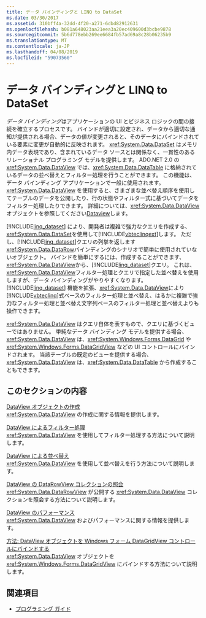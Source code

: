 ```yaml
---
title: データ バインディングと LINQ to DataSet
ms.date: 03/30/2017
ms.assetid: 310bff4a-32dd-4f20-a271-6dbd82912631
ms.openlocfilehash: b081a648023aa21eea3a20ec409600d3bcbe9878
ms.sourcegitcommit: 5b6d778ebb269ee6684fb57ad69a8c28b06235b9
ms.translationtype: MT
ms.contentlocale: ja-JP
ms.lasthandoff: 04/08/2019
ms.locfileid: "59073560"
---
```

# <a name="data-binding-and-linq-to-dataset"></a>データ バインディングと LINQ to DataSet
*データ バインディング*はアプリケーションの UI とビジネス ロジックの間の接続を確立するプロセスです。 バインドが適切に設定され、データから適切な通知が提供される場合、データの値が変更されると、そのデータにバインドされている要素に変更が自動的に反映されます。 <xref:System.Data.DataSet> はメモリ内データ表現であり、含まれているデータ ソースとは関係なく、一貫性のあるリレーショナル プログラミング モデルを提供します。 ADO.NET 2.0 の <xref:System.Data.DataView> では、<xref:System.Data.DataTable> に格納されているデータの並べ替えとフィルター処理を行うことができます。 この機能は、データ バインディング アプリケーションで一般に使用されます。 <xref:System.Data.DataView> を使用すると、さまざまな並べ替え順序を使用してテーブルのデータを公開したり、行の状態やフィルター式に基づいてデータをフィルター処理したりできます。 詳細については、<xref:System.Data.DataView>オブジェクトを参照してください[Dataview](../../../../docs/framework/data/adonet/dataset-datatable-dataview/dataviews.md)します。  
  
 [!INCLUDE[linq_dataset](../../../../includes/linq-dataset-md.md)] により、開発者は複雑で強力なクエリを作成する、<xref:System.Data.DataSet>を使用して[!INCLUDE[vbteclinqext](../../../../includes/vbteclinqext-md.md)]します。 ただし、[!INCLUDE[linq_dataset](../../../../includes/linq-dataset-md.md)]クエリの列挙を返します<xref:System.Data.DataRow>バインディングのシナリオで簡単に使用されていないオブジェクト。 バインドを簡単にするには、作成することができます、<xref:System.Data.DataView>から、[!INCLUDE[linq_dataset](../../../../includes/linq-dataset-md.md)]クエリ。 これは、<xref:System.Data.DataView>フィルター処理とクエリで指定した並べ替えを使用しますが、データ バインディングがやりやすくなります。 [!INCLUDE[linq_dataset](../../../../includes/linq-dataset-md.md)] 機能を拡張、<xref:System.Data.DataView>により[!INCLUDE[vbteclinq](../../../../includes/vbteclinq-md.md)]式ベースのフィルター処理と並べ替え、はるかに複雑で強力なフィルター処理と並べ替え文字列ベースのフィルター処理と並べ替えよりも操作できます。  
  
 <xref:System.Data.DataView> はクエリ自体を表すもので、クエリに基づくビューではありません。 単純なデータ バインディング モデルを提供する場合、<xref:System.Data.DataView> は、<xref:System.Windows.Forms.DataGrid> や <xref:System.Windows.Forms.DataGridView> などの UI コントロールにバインドされます。 当該テーブルの既定のビューを提供する場合、<xref:System.Data.DataView> は、<xref:System.Data.DataTable> から作成することもできます。  
  
## <a name="in-this-section"></a>このセクションの内容  
 [DataView オブジェクトの作成](../../../../docs/framework/data/adonet/creating-a-dataview-object-linq-to-dataset.md)  
 <xref:System.Data.DataView> の作成に関する情報を提供します。  
  
 [DataView によるフィルター処理](../../../../docs/framework/data/adonet/filtering-with-dataview-linq-to-dataset.md)  
 <xref:System.Data.DataView> を使用してフィルター処理する方法について説明します。  
  
 [DataView による並べ替え](../../../../docs/framework/data/adonet/sorting-with-dataview-linq-to-dataset.md)  
 <xref:System.Data.DataView> を使用して並べ替えを行う方法について説明します。  
  
 [DataView の DataRowView コレクションの照会](../../../../docs/framework/data/adonet/querying-the-datarowview-collection-in-a-dataview.md)  
 <xref:System.Data.DataRowView> が公開する <xref:System.Data.DataView> コレクションを照会する方法について説明します。  
  
 [DataView のパフォーマンス](../../../../docs/framework/data/adonet/dataview-performance.md)  
 <xref:System.Data.DataView> およびパフォーマンスに関する情報を提供します。  
  
 [方法: DataView オブジェクトを Windows フォーム DataGridView コントロールにバインドする](../../../../docs/framework/data/adonet/how-to-bind-a-dataview-object-to-a-winforms-datagridview-control.md)  
 <xref:System.Data.DataView> オブジェクトを <xref:System.Windows.Forms.DataGridView> にバインドする方法について説明します。  
  
## <a name="see-also"></a>関連項目

- [プログラミング ガイド](../../../../docs/framework/data/adonet/programming-guide-linq-to-dataset.md)
